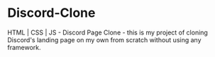 # Discord-Clone
HTML | CSS | JS  -  Discord Page Clone - this is my project of cloning Discord's landing page on my own from scratch without using any framework.

